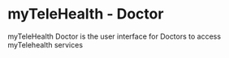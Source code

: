 # myTeleHealth - Doctor
 myTeleHealth Doctor is the user interface for Doctors to access myTelehealth services
